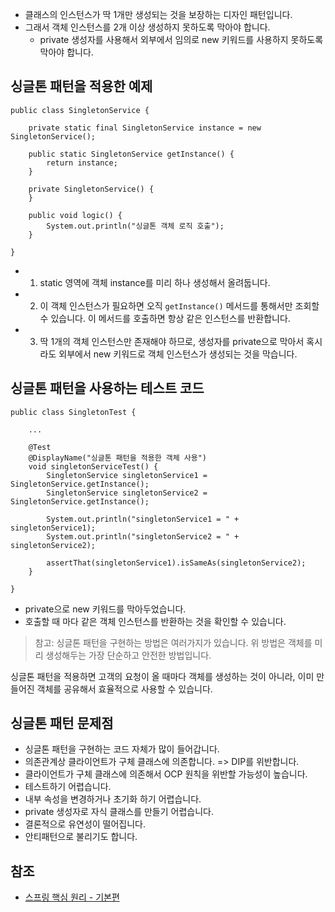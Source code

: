 * 클래스의 인스턴스가 딱 1개만 생성되는 것을 보장하는 디자인 패턴입니다.
* 그래서 객체 인스턴스를 2개 이상 생성하지 못하도록 막아야 합니다.
  * private 생성자를 사용해서 외부에서 임의로 new 키워드를 사용하지 못하도록 막아야 합니다.

## 싱글톤 패턴을 적용한 예제
```
public class SingletonService {

    private static final SingletonService instance = new SingletonService();

    public static SingletonService getInstance() {
        return instance;
    }

    private SingletonService() {
    }

    public void logic() {
        System.out.println("싱글톤 객체 로직 호출");
    }
    
}
```
* 1. static 영역에 객체 instance를 미리 하나  생성해서 올려둡니다.
* 2. 이 객체 인스턴스가 필요하면 오직 ```getInstance()``` 메서드를 통해서만 조회할 수 있습니다. 이 메서드를 호출하면 항상 같은 인스턴스를 반환합니다.
* 3. 딱 1개의 객체 인스턴스만 존재해야 하므로, 생성자를 private으로 막아서 혹시라도 외부에서 new 키워드로 객체 인스턴스가 생성되는 것을 막습니다.

## 싱글톤 패턴을 사용하는 테스트 코드
```
public class SingletonTest {

    ...

    @Test
    @DisplayName("싱글톤 패턴을 적용한 객체 사용")
    void singletonServiceTest() {
        SingletonService singletonService1 = SingletonService.getInstance();
        SingletonService singletonService2 = SingletonService.getInstance();

        System.out.println("singletonService1 = " + singletonService1);
        System.out.println("singletonService2 = " + singletonService2);

        assertThat(singletonService1).isSameAs(singletonService2);
    }

}
```
* private으로 new 키워드를 막아두었습니다.
* 호출할 때 마다 같은 객체 인스턴스를 반환하는 것을 확인할 수 있습니다.

> 참고: 싱글톤 패턴을 구현하는 방법은 여러가지가 있습니다. 위 방법은 객체를 미리 생성해두는 가장 단순하고 안전한 방법입니다.

싱글톤 패턴을 적용하면 고객의 요청이 올 때마다 객체를 생성하는 것이 아니라, 이미 만들어진 객체를 공유해서 효율적으로 사용할 수 있습니다.

## 싱글톤 패턴 문제점
* 싱글톤 패턴을 구현하는 코드 자체가 많이 들어갑니다.
* 의존관계상 클라이언트가 구체 클래스에 의존합니다. => DIP를 위반합니다.
* 클라이언트가 구체 클래스에 의존해서 OCP 원칙을 위반할 가능성이 높습니다.
* 테스트하기 어렵습니다.
* 내부 속성을 변경하거나 초기화 하기 어렵습니다.
* private 생성자로 자식 클래스를 만들기 어렵습니다.
* 결론적으로 유연성이 떨어집니다.
* 안티패턴으로 불리기도 합니다.

## 참조
* [스프링 핵심 원리 - 기본편](https://www.inflearn.com/course/%EC%8A%A4%ED%94%84%EB%A7%81-%ED%95%B5%EC%8B%AC-%EC%9B%90%EB%A6%AC-%EA%B8%B0%EB%B3%B8%ED%8E%B8/dashboard)